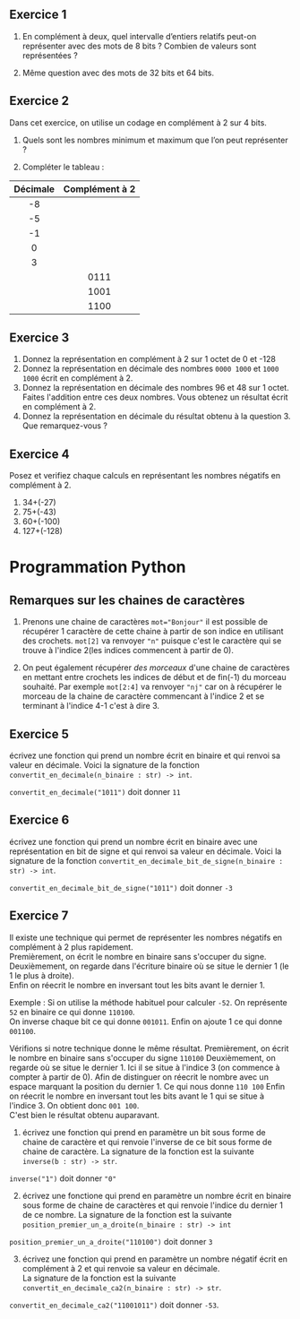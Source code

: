 ## Exercice 1    
 
1. En complément à deux, quel intervalle d’entiers relatifs peut-on représenter avec des mots de 8 bits ?   Combien de valeurs sont représentées ?    
 
2. Même question avec des mots de 32 bits et 64 bits.     


## Exercice 2    
Dans cet exercice, on utilise un codage en complément à 2 sur 4 bits.  

1. Quels sont les nombres minimum et maximum que l’on peut représenter ?  

2. Compléter le tableau :    
   
| Décimale | Complément à 2 |
| :------: | :------------: |
|    -8    |                |
|    -5    |                |
|    -1    |                |
|    0     |                |
|    3     |                |
|          |      0111      |
|          |      1001      |
|          |      1100      |

## Exercice 3  

1. Donnez la représentation en complément à 2 sur 1 octet de 0 et -128
2. Donnez la représentation en décimale des nombres `0000 1000` et `1000 1000` écrit en complément à 2.  
3. Donnez la représentation en décimale des nombres 96 et 48 sur 1 octet. Faites l'addition entre ces deux nombres. Vous obtenez un résultat écrit en complément à 2.  
4. Donnez la représentation en décimale du résultat obtenu à la question 3. Que remarquez-vous ? 



## Exercice 4  
Posez et verifiez chaque calculs en représentant les nombres négatifs en complément à 2.  

1. 34+(-27)
2. 75+(-43)
3. 60+(-100)
4. 127+(-128)


# Programmation Python  

## Remarques sur les chaines de caractères    
1. Prenons une chaine de caractères `mot="Bonjour"` il est possible de récupérer 1 caractère de cette chaine à partir de son indice en utilisant des crochets. `mot[2]` va renvoyer `"n"` puisque c'est le caractère qui se trouve à l'indice 2(les indices commencent à partir de 0).    

2. On peut également récupérer _des morceaux_ d'une chaine de caractères en mettant entre crochets les indices de début et de fin(-1) du morceau souhaité. Par exemple `mot[2:4]` va renvoyer `"nj"` car on à récupérer le morceau de la chaine de caractère commencant à l'indice 2 et se terminant à l'indice 4-1 c'est à dire 3.  

## Exercice 5  
écrivez une fonction qui prend un nombre écrit en binaire et qui renvoi sa valeur en décimale.
Voici la signature de la fonction `convertit_en_decimale(n_binaire : str) -> int`.  

`convertit_en_decimale("1011")` doit donner `11`


## Exercice 6  
écrivez une fonction qui prend un nombre écrit en binaire avec une représentation en bit de signe et qui renvoi sa valeur en décimale.
Voici la signature de la fonction `convertit_en_decimale_bit_de_signe(n_binaire : str) -> int`.  

`convertit_en_decimale_bit_de_signe("1011")` doit donner `-3`



## Exercice 7  
Il existe une technique qui permet de représenter les nombres négatifs en complément à 2 plus rapidement.  
Premièrement, on écrit le nombre en binaire sans s'occuper du signe.  
Deuxièmement, on regarde dans l'écriture binaire où se situe le dernier 1 (le 1 le plus à droite).  
Enfin on réecrit le nombre en inversant tout les bits avant le dernier 1.  

Exemple : 
Si on utilise la méthode habituel pour calculer `-52`. 
On représente `52` en binaire ce qui donne `110100`.  
On inverse chaque bit ce qui donne `001011`. 
Enfin on ajoute 1 ce qui donne `001100`.  

Vérifions si notre technique donne le même résultat.
Premièrement, on écrit le nombre en binaire sans s'occuper du signe `110100`
Deuxièmement, on regarde où se situe le dernier 1. Ici il se situe à l'indice 3 (on commence à compter à partir de 0). Afin de distinguer on réecrit le nombre avec un espace marquant la position du dernier 1. Ce qui nous donne `110 100`
Enfin on réecrit le nombre en inversant tout les bits avant le 1 qui se situe à l'indice 3.  On obtient donc `001 100`.  
C'est bien le résultat obtenu auparavant.  

1. écrivez une fonction qui prend en paramètre un bit sous forme de chaine de caractère et qui renvoie l'inverse de ce bit sous forme de chaine de caractère. La signature de la fonction est la suivante `inverse(b : str) -> str`.

`inverse("1")` doit donner `"0"`


2. écrivez une fonctione qui prend en paramètre un nombre écrit en binaire sous forme de chaine de caractères et qui renvoie l'indice du dernier 1 de ce nombre. La signature de la fonction est la suivante `position_premier_un_a_droite(n_binaire : str) -> int`

`position_premier_un_a_droite("110100")` doit donner `3`


3. écrivez une fonction qui prend en paramètre un nombre négatif écrit en complément à 2 et qui renvoie sa valeur en décimale.  
La signature de la fonction est la suivante `convertit_en_decimale_ca2(n_binaire : str) -> str`.  

`convertit_en_decimale_ca2("11001011")` doit donner `-53`.
